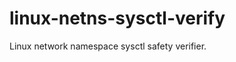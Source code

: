 linux-netns-sysctl-verify
=========================
Linux network namespace sysctl safety verifier.

